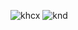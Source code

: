 ![khcx](https://user-images.githubusercontent.com/61135773/167454593-707fb601-8176-4711-b35f-86681f77f474.PNG)
![knd](https://user-images.githubusercontent.com/61135773/167454618-57ee1a00-8a36-4fd8-92db-40063dfeaad2.PNG)
